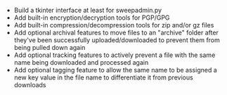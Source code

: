 * Build a tkinter interface at least for sweepadmin.py
* Add built-in encryption/decryption tools for PGP/GPG
* Add built-in compression/decompression tools for zip and/or gz files
* Add optional archival features to move files to an "archive" folder after they've been
successfully uploaded/downloaded to prevent them from being pulled down again
* Add optional tracking features to actively prevent a file with the same name being downloaded
and processed again
* Add optional tagging feature to allow the same name to be assigned a new key value in the file
name to differentiate it from previous downloads

